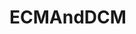 # ECMAndDCM   

<script src="https://unpkg.com/@stoplight/elements/web-components.min.js"></script>
<link rel="stylesheet" href="https://unpkg.com/@stoplight/elements/styles.min.css">

<elements-api
  apiDescriptionUrl="ECMAndDCM.yaml"
  layout="sidebar"
  router="hash"
  hideTryIt="false"
  hideSchemas="false"
  hideInternal="false"
/>